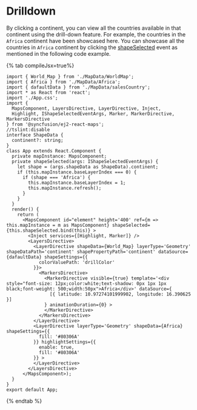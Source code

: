 # Drilldown

By clicking a continent, you can view all the countries available in that continent using the drill-down
feature. For example, the countries in the `Africa` continent have been showcased here. You can showcase
all the countries in `Africa` continent by clicking the [shapeSelected](../../api/maps/#shapeselected)
event as mentioned in the following code example.

{% tab compileJsx=true%}

```tsx
import { World_Map } from './MapData/WorldMap';
import { Africa } from './MapData/Africa';
import { dafaultData } from './MapData/salesCountry';
import * as React from 'react';
import './App.css';
import {
  MapsComponent, LayersDirective, LayerDirective, Inject,
  Highlight, IShapeSelectedEventArgs, Marker, MarkerDirective, MarkersDirective
} from '@syncfusion/ej2-react-maps';
//tslint:disable
interface ShapeData {
  continent?: string;
}
class App extends React.Component {
  private mapInstance: MapsComponent;
  private shapeSelected(args: IShapeSelectedEventArgs) {
    let shape = (args.shapeData as ShapeData).continent;
    if (this.mapInstance.baseLayerIndex === 0) {
      if (shape === 'Africa') {
        this.mapInstance.baseLayerIndex = 1;
        this.mapInstance.refresh();
      }
    }
  }
  render() {
    return (
      <MapsComponent id="element" height='400' ref={m => this.mapInstance = m as MapsComponent} shapeSelected={this.shapeSelected.bind(this)} >
        <Inject services={[Highlight, Marker]} />
        <LayersDirective>
          <LayerDirective shapeData={World_Map} layerType='Geometry' shapeDataPath='continent' shapePropertyPath='continent' dataSource={dafaultData} shapeSettings={{
            colorValuePath: 'drillColor'
          }}>
            <MarkersDirective>
              <MarkerDirective visible={true} template='<div style="font-size: 12px;color:white;text-shadow: 0px 1px 1px black;font-weight: 500;width:50px">Africa</div>' dataSource={
                [{ latitude: 10.97274101999902, longitude: 16.390625 }]
              } animationDuration={0} >
              </MarkerDirective>
            </MarkersDirective>
          </LayerDirective>
          <LayerDirective layerType='Geometry' shapeData={Africa} shapeSettings={{
            fill: '#80306A'
          }} highlightSettings={{
            enable: true,
            fill: '#80306A'
          }} >
          </LayerDirective>
        </LayersDirective>
      </MapsComponent>);
  }
}
export default App;
```

{% endtab %}